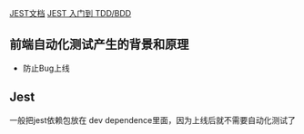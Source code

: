 [JEST文档](https://jestjs.io/)
[JEST 入门到 TDD/BDD](https://coding.imooc.com/class/372.html)


## 前端自动化测试产生的背景和原理

* 防止Bug上线

## Jest  
一般把jest依赖包放在 dev dependence里面，因为上线后就不需要自动化测试了
 
